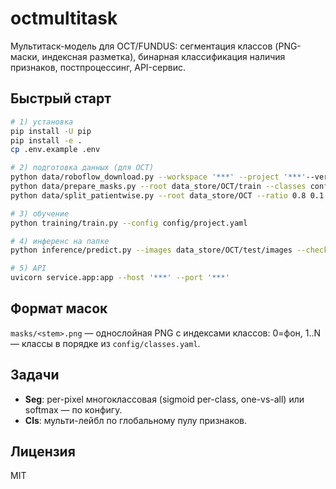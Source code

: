 # octmultitask

Мультитаск-модель для OCT/FUNDUS: сегментация классов (PNG-маски, индексная разметка), бинарная классификация наличия признаков, постпроцессинг, API-сервис.

## Быстрый старт
```bash
# 1) установка
pip install -U pip
pip install -e .
cp .env.example .env

# 2) подготовка данных (для OCT)
python data/roboflow_download.py --workspace '***' --project '***'--version 3 --modality OCT
python data/prepare_masks.py --root data_store/OCT/train --classes config/classes.yaml
python data/split_patientwise.py --root data_store/OCT --ratio 0.8 0.1 0.1

# 3) обучение
python training/train.py --config config/project.yaml

# 4) инференс на папке
python inference/predict.py --images data_store/OCT/test/images --checkpoint runs/best.pt --out runs/preds

# 5) API
uvicorn service.app:app --host '***' --port '***'
```

## Формат масок
`masks/<stem>.png` — однослойная PNG с индексами классов: 0=фон, 1..N — классы в порядке из `config/classes.yaml`.

## Задачи
- **Seg**: per-pixel многоклассовая (sigmoid per-class, one-vs-all) или softmax — по конфигу.
- **Cls**: мульти-лейбл по глобальному пулу признаков.

## Лицензия
MIT
